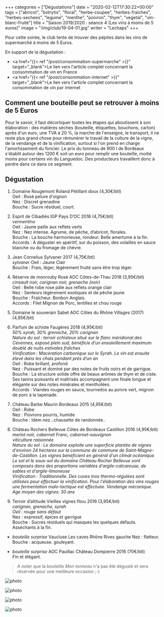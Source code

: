 +++
categories = ["Dégustations"]
date = "2020-02-12T17:30:22+00:00"
tags = ["abricot", "botrytis", "floral", "herbe-coupee", "herbes-fraiches", "herbes-sechees", "legume", "menthe", "poivron", "thym", "vegetal", "vin-blanc-fruité"] 
title = "Saison 2019/2020 : séance 4 (Les vins à moins de 5 euros)"
image = "/img/club/19-04-01.jpg"
writer = "Lechaps"
+++

Pour cette soirée, le club tente de trouver des pépites dans les vins de supermarché à moins de 5 Euros.

En support de la dégustation :  
* <a href="{{< ref "/post/consommation-supermarche" >}}" target="_blank">Le lien vers l'article complet concernant la consommation de vin en France</a>
* <a href="{{< ref "/post/consommation-internet" >}}" target="_blank">Le lien vers l'article complet concernant la consommation de vin par internet</a>

## Comment une bouteille peut se retrouver à moins de 5 Euros

Pour le savoir, il faut décortiquer toutes les étapes qui aboutissent à son élaboration : des matières sèches (bouteille, étiquettes, bouchons, carton) après d'un euro, une TVA à 20 %, la marche de l'enseigne, le transport, il ne reste plus grand chose pour rémunérer le travail de la culture de la vigne, de la vendange et de la vinification, surtout si l'on prend en charge l'amortissement du foncier. Le prix du tonneau de 900 l de Bordeaux s'établit autour des 1200 € soit un euro pour remplir une bouteille, moitié moins pour certains vin du Languedoc. Des producteurs travaillent donc à perdre dans ce dans ce segment.

## Dégustation

1. Domaine Rougemont Roland Pétillant doux  (4,30€/btl)  
Oeil : Rosé pelure d'oignon  
Nez : Discret grenadine  
Bouche : Sucre résiduel, court.  

2. Esprit de Cibadiès IGP Pays D’OC 2018 (4,75€/btl)  
_vermentino_  
Oeil : Jaune paille aux reflets verts  
Nez : Nez intense. Agrume, de pêche, d’abricot, florales.  
Bouche : La bouche harmonieuse, rondeur. Belle amertume à la fin.  
Accords : À déguster en apéritif, sur du poisson, des volailles en sauce blanche ou du fromage de chèvre.  

3. Jean Cornelius Sylvaner 2017 (4,75€/btl)  <i class="fa fa-plus-circle"></i>  
_sylvaner_
Oeil : Jaune Clair  
Bouche : Frais, léger, légèrement fruité sans être trop léger.  

4. Réserve de monrouby Rosé AOC Côtes-de-Thau 2018 (3,95€/btl)  
_cinsault noir, carignan noir, grenache (noir)_  
Oeil : Belle robe rose pâle aux reflets orange clair  
Nez : Senteurs légèrement exotiques et de pêche jaune  
Bouche : Fraîcheur. Bonbon Anglais.  
Accords : Filet Mignon de Porc, lentilles et chou rouge  

5. Domaine le souverain Sabet AOC Côtes du Rhône Villages (2017) (4,95€/btl)  

6. Parfum de schiste Faugères 2018 (4,95€/btl)  
_50% syrah, 30% grenache, 20% carignan_  
_Nature du sol : terroir schisteux situé sur le flanc méridional des Cévennes, exposé plein sud, bénéficie d’un ensoleillement maximum doublé de nuits estivales fraîches_  
_Vinification : Macération carbonique sur le Syrah. Le vin est ensuite élevé dans les chais pendant près d’un an_  
Oeil : Robe brillant, profond  
Nez : Puissant et dominé par des notes de fruits noirs et de garrigue.  
Bouche : La structure solide offre de beaux arômes de thym et de ciste. Ses tanins puissants et maîtrisés accompagnent une finale longue et élégante sur des notes minérales et mentholées.  
Accords : Viandes rouges en sauce, tournedos au poivre vert, mignon de porc à la tapenade.  

7. Château Barbe Maurin Bordeaux 2015 (4,95€/btl)  
Oeil : Robe  
Nez : Poivrons pourris, humide  
Bouche : Idem nez...chausette de randonnée..

8. Château Rochers Bellevue Côtes de Bordeaux Castillon 2016 (4,95€/btl)  
_merlot noir, cabernet Franc, cabernet-sauvignon_  
_viticulture raisonnée_  
_Nature du sol : Le domaine exploite une superficie plantée de vignes d'environ 24 hectares sur la commune de commune de Saint-Magne-de-Castillon. Les vignes bénéficient en général d'un climat océanique. Le sol et le sous-sol du domaine Château Rocher Bellevue sont composés dans des proportions variables d'argile-calcareuse, de sables et d'argile-limoneuse_  
_Vinification : Traditionnelle. Des cuves inox thermo-régulées sont utilisées pour effectuer la vinification. Pour l'élaboration des vins rouges une fermentation malo-lactique est effectuée. Vendange mécanique. Age moyen des vignes: 30 ans_  

9. Terroir d’altitude Vieilles vignes fitou 2016 (3,95€/btl)  
_carignan, grenache, syrah_  
_Oeil : rouge sans défaut_  
Nez : expressif, épices et garrigue  
Bouche : Sucres résiduels qui masques les quelques défauts. Asséchants à la fin.

* _bouteille surprise_ Vaucluse Les caves Rhône Rives gauche
Nez : flatteur.  
Bouche : acqueuse. gouleyant.

* _bouteille surprise_ AOC Pauillac Château Dompierre 2016 (70€/btl)  
Fin et élégant.

> A noter que la bouteille _Mon tonneau_ n'a pas été dégusté et sera réservée pour une meilleure occasion ;-)

![photo][4]

![photo][3]

![photo][2]

![photo][1]

[1]: /img/club/19-04-01.jpg
[2]: /img/club/19-04-02.jpg
[3]: /img/club/19-04-03.jpg
[4]: /img/club/19-04-04.jpg
